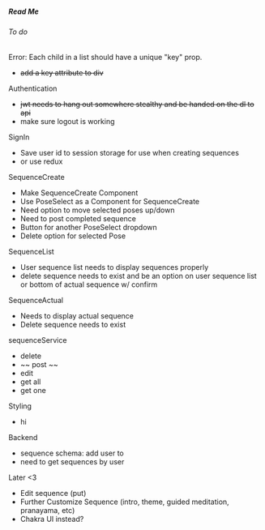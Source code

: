 ##### Read Me

###### To do

Error: Each child in a list should have a unique "key" prop.
- ~~add a key attribute to div~~

Authentication
 - ~~jwt needs to hang out somewhere stealthy and be handed on the dl to api~~
 - make sure logout is working

SignIn
- Save user id to session storage for use when creating sequences
- or use redux 

SequenceCreate
- Make SequenceCreate Component
- Use PoseSelect as a Component for SequenceCreate
- Need option to move selected poses up/down
- Need to post completed sequence
- Button for another PoseSelect dropdown
- Delete option for selected Pose

SequenceList
 - User sequence list needs to display sequences properly
 - delete sequence needs to exist and be an option on user sequence list or bottom of actual sequence w/ confirm
 
 SequenceActual 
 - Needs to display actual sequence
 - Delete sequence needs to exist

 sequenceService
 - delete 
 - ~~ post ~~
 - edit 
 - get all
 - get one

 Styling
 - hi

Backend 
- sequence schema: add user to 
- need to get sequences by user 

 Later <3
 - Edit sequence (put)
 - Further Customize Sequence (intro, theme, guided meditation, pranayama, etc)
 - Chakra UI instead?

 